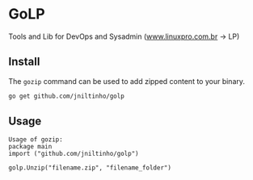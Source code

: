 # GoLP

Tools and Lib for DevOps and Sysadmin (www.linuxpro.com.br -> LP)

## Install

The `gozip` command can be used to add zipped content to your binary.

```bash
go get github.com/jniltinho/golp
```

## Usage

```
Usage of gozip:
package main
import ("github.com/jniltinho/golp")

golp.Unzip("filename.zip", "filename_folder")
```


